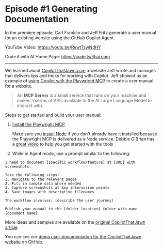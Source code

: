 # Episode #1 Generating Documentation

In the premiere episode, Carl Franklin and Jeff Fritz generate a user manual for an existing website using the GitHub Copilot Agent.

YouTube Video: https://youtu.be/RewtTswNdHY

Code it with AI Home Page: https://codeitwithai.com

----

We learned about [CopilotThatJawn.com](CopilotThatJawn.com) a website Jeff wrote and manages that delivers tips and tricks for working with Copilot.  Jeff showed us an example of [using Copilot with the Playwright MCP](https://copilotthatjawn.com/tips/generate-user-manuals-with-copilot-playwright.md) to create a user manual for a website.

> An **MCP Server** is a small service that runs on your machine and makes a series of APIs available to the AI Large Language Model to interact with. 

Steps to get started and build your user manual:
1. [Install the Playwright MCP](https://github.com/microsoft/playwright-mcp)

   Make sure you [install Node](https://nodejs.org) if you don't already have it installed because the Playwright MCP is delivered as a Node service.  Debbie O'Brien has a [great video](https://www.youtube.com/watch?v=exsikHe20D8) to help you get started with the tools
   
3. While in Agent mode, use a prompt similar to the following:
  ```code
  I need to document [specific workflow/feature] at [URL] with screenshots. 

  Take the following steps:
  1. Navigate to the relevant pages
  2. Fill in sample data where needed
  3. Capture screenshots at key interaction points
  4. Save images with descriptive filenames
  
  The workflow involves: [describe the user journey]

  Publish your manual to the [folder location] folder with name [document name]
  ```

More ideas and samples are available on the [original CopilotThatJawn article](https://copilotthatjawn.com/tips/generate-user-manuals-with-copilot-playwright.md)

You can see our [demo user-documentation for the CopilotThatJawn website](https://github.com/csharpfritz/CopilotThatJawn/tree/main/user-docs) on GitHub.
